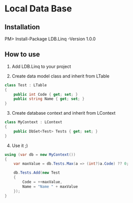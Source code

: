 # Local Data Base
## Installation
PM> Install-Package LDB.Linq -Version 1.0.0
## How to use
1. Add LDB.Linq to your project

2. Create data model class and inherit from LTable
```csharp
class Test : LTable
{
    public int Code { get; set; }
    public string Name { get; set; }
}
```

3. Create database context and inherit from LContext
```csharp
class MyContext : LContext
{
    public DbSet<Test> Tests { get; set; }
}
```

4. Use it ;)
```csharp
using (var db = new MyContext())
{
    var maxValue = db.Tests.Max(a => (int?)a.Code) ?? 0;

    db.Tests.Add(new Test
    {
        Code = ++maxValue,
        Name = "Name " + maxValue
    });
}
```
